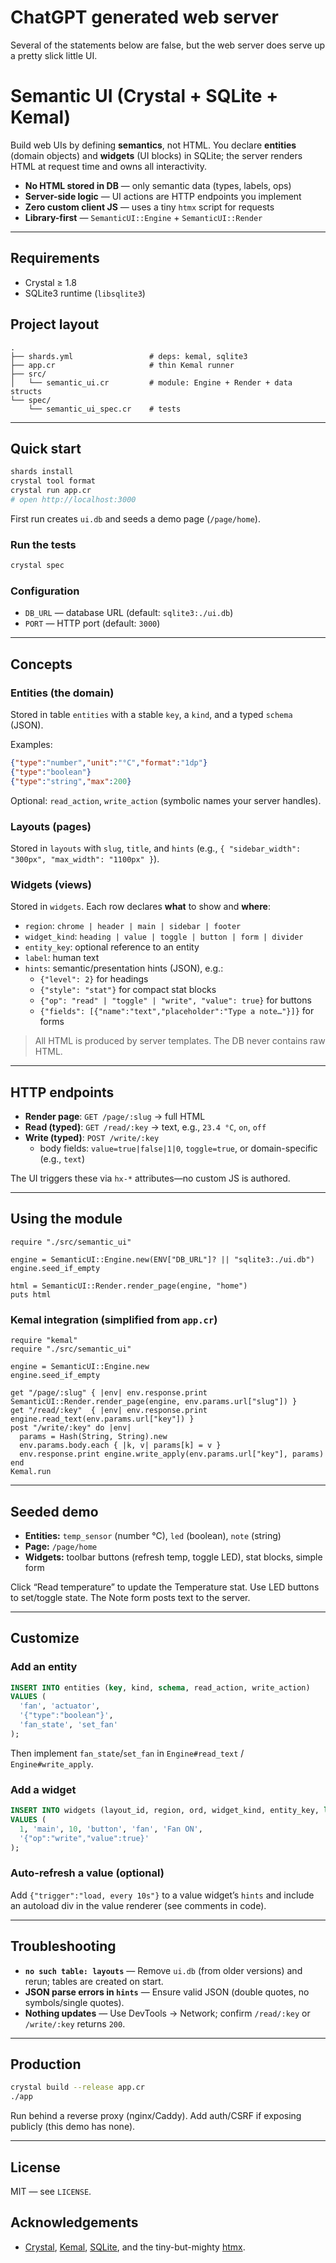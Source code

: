 # ChatGPT generated web server

Several of the statements below are false, but the web server does serve up a pretty slick little UI.

# Semantic UI (Crystal + SQLite + Kemal)

Build web UIs by defining **semantics**, not HTML.
You declare **entities** (domain objects) and **widgets** (UI blocks) in SQLite; the server renders HTML at request time and owns all interactivity.

- **No HTML stored in DB** — only semantic data (types, labels, ops)
- **Server-side logic** — UI actions are HTTP endpoints you implement
- **Zero custom client JS** — uses a tiny `htmx` script for requests
- **Library-first** — `SemanticUI::Engine` + `SemanticUI::Render`

---

## Requirements
- Crystal ≥ 1.8
- SQLite3 runtime (`libsqlite3`)

## Project layout
```
.
├── shards.yml                 # deps: kemal, sqlite3
├── app.cr                     # thin Kemal runner
├── src/
│   └── semantic_ui.cr         # module: Engine + Render + data structs
└── spec/
    └── semantic_ui_spec.cr    # tests
```

---

## Quick start
```bash
shards install
crystal tool format
crystal run app.cr
# open http://localhost:3000
```
First run creates `ui.db` and seeds a demo page (`/page/home`).

### Run the tests
```bash
crystal spec
```

### Configuration
- `DB_URL` — database URL (default: `sqlite3:./ui.db`)
- `PORT`   — HTTP port (default: `3000`)

---

## Concepts

### Entities (the domain)
Stored in table `entities` with a stable `key`, a `kind`, and a typed `schema` (JSON).

Examples:
```json
{"type":"number","unit":"°C","format":"1dp"}
{"type":"boolean"}
{"type":"string","max":200}
```
Optional: `read_action`, `write_action` (symbolic names your server handles).

### Layouts (pages)
Stored in `layouts` with `slug`, `title`, and `hints` (e.g., `{ "sidebar_width": "300px", "max_width": "1100px" }`).

### Widgets (views)
Stored in `widgets`. Each row declares **what** to show and **where**:
- `region`: `chrome | header | main | sidebar | footer`
- `widget_kind`: `heading | value | toggle | button | form | divider`
- `entity_key`: optional reference to an entity
- `label`: human text
- `hints`: semantic/presentation hints (JSON), e.g.:
  - `{"level": 2}` for headings
  - `{"style": "stat"}` for compact stat blocks
  - `{"op": "read" | "toggle" | "write", "value": true}` for buttons
  - `{"fields": [{"name":"text","placeholder":"Type a note…"}]}` for forms

> All HTML is produced by server templates. The DB never contains raw HTML.

---

## HTTP endpoints
- **Render page**: `GET /page/:slug` → full HTML
- **Read (typed)**: `GET /read/:key` → text, e.g., `23.4 °C`, `on`, `off`
- **Write (typed)**: `POST /write/:key`
  - body fields: `value=true|false|1|0`, `toggle=true`, or domain-specific (e.g., `text`)

The UI triggers these via `hx-*` attributes—no custom JS is authored.

---

## Using the module
```crystal
require "./src/semantic_ui"

engine = SemanticUI::Engine.new(ENV["DB_URL"]? || "sqlite3:./ui.db")
engine.seed_if_empty

html = SemanticUI::Render.render_page(engine, "home")
puts html
```

### Kemal integration (simplified from `app.cr`)
```crystal
require "kemal"
require "./src/semantic_ui"

engine = SemanticUI::Engine.new
engine.seed_if_empty

get "/page/:slug" { |env| env.response.print SemanticUI::Render.render_page(engine, env.params.url["slug"]) }
get "/read/:key"  { |env| env.response.print engine.read_text(env.params.url["key"]) }
post "/write/:key" do |env|
  params = Hash(String, String).new
  env.params.body.each { |k, v| params[k] = v }
  env.response.print engine.write_apply(env.params.url["key"], params)
end
Kemal.run
```

---

## Seeded demo
- **Entities:** `temp_sensor` (number °C), `led` (boolean), `note` (string)
- **Page:** `/page/home`
- **Widgets:** toolbar buttons (refresh temp, toggle LED), stat blocks, simple form

Click “Read temperature” to update the Temperature stat. Use LED buttons to set/toggle state. The Note form posts text to the server.

---

## Customize

### Add an entity
```sql
INSERT INTO entities (key, kind, schema, read_action, write_action)
VALUES (
  'fan', 'actuator',
  '{"type":"boolean"}',
  'fan_state', 'set_fan'
);
```
Then implement `fan_state`/`set_fan` in `Engine#read_text` / `Engine#write_apply`.

### Add a widget
```sql
INSERT INTO widgets (layout_id, region, ord, widget_kind, entity_key, label, hints)
VALUES (
  1, 'main', 10, 'button', 'fan', 'Fan ON',
  '{"op":"write","value":true}'
);
```

### Auto-refresh a value (optional)
Add `{"trigger":"load, every 10s"}` to a value widget’s `hints` and include an autoload div in the value renderer (see comments in code).

---

## Troubleshooting
- **`no such table: layouts`** — Remove `ui.db` (from older versions) and rerun; tables are created on start.
- **JSON parse errors in `hints`** — Ensure valid JSON (double quotes, no symbols/single quotes).
- **Nothing updates** — Use DevTools → Network; confirm `/read/:key` or `/write/:key` returns `200`.

---

## Production
```bash
crystal build --release app.cr
./app
```
Run behind a reverse proxy (nginx/Caddy). Add auth/CSRF if exposing publicly (this demo has none).

---

## License
MIT — see `LICENSE`.

## Acknowledgements
- [Crystal](https://crystal-lang.org/), [Kemal](https://kemalcr.com/), [SQLite](https://sqlite.org/), and the tiny-but-mighty [htmx](https://htmx.org/).

